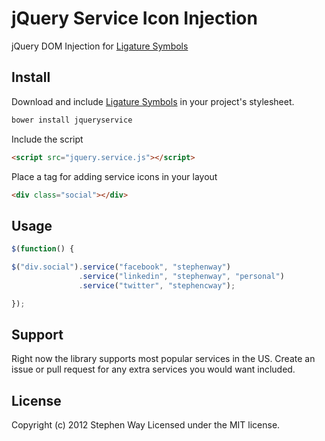 jQuery Service Icon Injection
=============================

jQuery DOM Injection for [Ligature Symbols](http://kudakurage.com/ligature_symbols/)

## Install

Download and include [Ligature Symbols](http://kudakurage.com/ligature_symbols/) in your project's stylesheet.

``` bash
bower install jqueryservice
```

Include the script

``` html
<script src="jquery.service.js"></script>
```

Place a tag for adding service icons in your layout
	
``` html	
<div class="social"></div>
```


## Usage

``` js
$(function() {

$("div.social").service("facebook", "stephenway")
		   	   .service("linkedin", "stephenway", "personal")
		  	   .service("twitter", "stephencway");

});
```

## Support

Right now the library supports most popular services in the US. Create an issue or pull request for any extra services you would want included.

## License

Copyright (c) 2012 Stephen Way Licensed under the MIT license.
